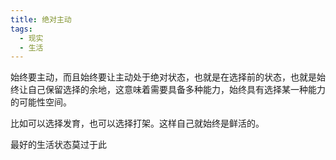 ```yaml
---
title: 绝对主动
tags:
  - 现实
  - 生活
---
```


始终要主动，而且始终要让主动处于绝对状态，也就是在选择前的状态，也就是始终让自己保留选择的余地，这意味着需要具备多种能力，始终具有选择某一种能力的可能性空间。

比如可以选择发育，也可以选择打架。这样自己就始终是鲜活的。

最好的生活状态莫过于此

